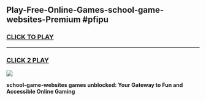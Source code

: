 
## Play-Free-Online-Games-school-game-websites-Premium #pfipu
<h3>
<a href="https://premium.freeplayer.one?title=school-game-websites&ref=8M">CLICK TO PLAY</a></h3>
<hr>

<h3>
<a href="https://premium.freeplayer.one?title=school-game-websites&ref=8M">CLICK 2 PLAY</a>
  
</h3>

<a href="https://premium.freeplayer.one?title=school-game-websites&ref=8M"><img src="https://clearcache.store/games.png"></a>


**school-game-websites games unblocked: Your Gateway to Fun and Accessible Online Gaming**

